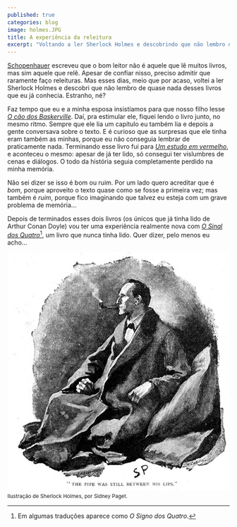 ```yaml
---
published: true
categories: blog
image: holmes.JPG
title: A experiência da releitura
excerpt: "Voltando a ler Sherlock Holmes e descobrindo que não lembro de quase nada da primeira leitura."
---
```


[Schopenhauer](https://amzn.to/2ItrrT2) escreveu que o bom leitor não é aquele que lê muitos livros, mas sim aquele que relê. Apesar de confiar nisso, preciso admitir que raramente faço releituras. Mas esses dias, meio que por acaso, voltei a ler Sherlock Holmes e descobri que não lembro de quase nada desses livros que eu já conhecia. Estranho, né?

Faz tempo que eu e a minha esposa insistíamos para que nosso filho lesse *[O cão dos Baskerville](https://amzn.to/2JTMBKq)*. Daí, pra estimular ele, fiquei lendo o livro junto, no mesmo ritmo. Sempre que ele lia um capítulo eu também lia e depois a gente conversava sobre o texto. E é curioso que as surpresas que ele tinha eram também as minhas, porque eu não conseguia lembrar de praticamente nada. Terminando esse livro fui para *[Um estudo em vermelho](https://amzn.to/32DhGbL)*, e aconteceu o mesmo: apesar de já ter lido, só consegui ter vislumbres de cenas e diálogos. O todo da história seguia completamente perdido na minha memória.

Não sei dizer se isso é bom ou ruim. Por um lado quero acreditar que é *bom*, porque aproveito o texto quase como se fosse a primeira vez; mas também é *ruim*, porque fico imaginando que talvez eu esteja com um grave problema de memória... 

Depois de terminados esses dois livros (os únicos que já tinha lido de Arthur Conan Doyle) vou ter uma experiência realmente nova com *[O Sinal dos Quatro](https://amzn.to/38ymgfn)*[^1], um livro que nunca tinha lido. Quer dizer, pelo menos eu acho...

<img src="/assets/images/holmes.JPG">
<small>Ilustração de Sherlock Holmes, por Sidney Paget.</small>

[^1]: Em algumas traduções aparece como *O Signo dos Quatro*.
